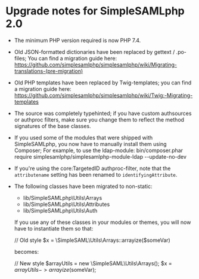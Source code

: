 Upgrade notes for SimpleSAMLphp 2.0
====================================

- The minimum PHP version required is now PHP 7.4.
- Old JSON-formatted dictionaries have been replaced by gettext / .po-files;
    You can find a migration guide here: https://github.com/simplesamlphp/simplesamlphp/wiki/Migrating-translations-(pre-migration)
- Old PHP templates have been replaced by Twig-templates; you can find a migration
    guide here: https://github.com/simplesamlphp/simplesamlphp/wiki/Twig:-Migrating-templates
- The source was completely typehinted; if you have custom authsources or authproc filters, 
    make sure you change them to reflect the method signatures of the base classes.
- If you used some of the modules that were shipped with SimpleSAMLphp, you now have to manually install them using Composer;
    For example, to use the ldap-module: bin/composer.phar require simplesamlphp/simplesamlphp-module-ldap --update-no-dev
- If you're using the core:TargetedID authproc-filter, note that the `attributename` setting has been renamed to `identifyingAttribute`.
- The following classes have been migrated to non-static:
  + lib/SimpleSAMLphp\Utils\Arrays
  + lib/SimpleSAMLphp\Utils\Attributes
  + lib/SimpleSAMLphp\Utils\Auth

  If you use any of these classes in your modules or themes, you will now have to instantiate them so that:

  // Old style
  $x = \SimpleSAML\Utils\Arrays::arrayize($someVar)

  becomes:

  // New style
  $arrayUtils = new \SimpleSAML\Utils\Arrays();
  $x = $arrayUtils->arrayize($someVar);
